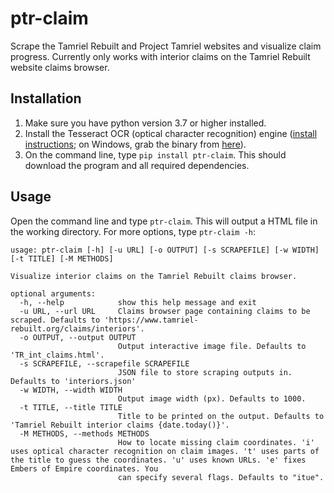 # ptr-claim

Scrape the Tamriel Rebuilt and Project Tamriel websites and visualize claim progress.
Currently only works with interior claims on the Tamriel Rebuilt website claims browser.

## Installation

1. Make sure you have python version 3.7 or higher installed.
2. Install the Tesseract OCR (optical character recognition) engine
   ([install instructions](https://tesseract-ocr.github.io/tessdoc/Installation.html);
   on Windows, grab the binary from [here](https://github.com/UB-Mannheim/tesseract/wiki#tesseract-installer-for-windows)).
3. On the command line, type `pip install ptr-claim`. This should download the program
   and all required dependencies.

## Usage

Open the command line and type `ptr-claim`. This will output a HTML file in the working
directory. For more options, type `ptr-claim -h`:

```
usage: ptr-claim [-h] [-u URL] [-o OUTPUT] [-s SCRAPEFILE] [-w WIDTH] [-t TITLE] [-M METHODS]

Visualize interior claims on the Tamriel Rebuilt claims browser.

optional arguments:
  -h, --help            show this help message and exit
  -u URL, --url URL     Claims browser page containing claims to be scraped. Defaults to 'https://www.tamriel-rebuilt.org/claims/interiors'.
  -o OUTPUT, --output OUTPUT
                        Output interactive image file. Defaults to 'TR_int_claims.html'.
  -s SCRAPEFILE, --scrapefile SCRAPEFILE
                        JSON file to store scraping outputs in. Defaults to 'interiors.json'
  -w WIDTH, --width WIDTH
                        Output image width (px). Defaults to 1000.
  -t TITLE, --title TITLE
                        Title to be printed on the output. Defaults to 'Tamriel Rebuilt interior claims {date.today()}'.
  -M METHODS, --methods METHODS
                        How to locate missing claim coordinates. 'i' uses optical character recognition on claim images. 't' uses parts of the title to guess the coordinates. 'u' uses known URLs. 'e' fixes Embers of Empire coordinates. You
                        can specify several flags. Defaults to "itue".
```